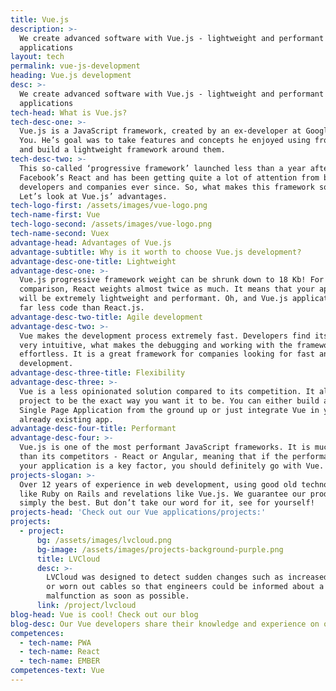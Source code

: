 ```yaml
---
title: Vue.js
description: >-
  We create advanced software with Vue.js - lightweight and performant
  applications
layout: tech
permalink: vue-js-development
heading: Vue.js development
desc: >-
  We create advanced software with Vue.js - lightweight and performant
  applications
tech-head: What is Vue.js?
tech-desc-one: >-
  Vue.js is a JavaScript framework, created by an ex-developer at Google - Evan
  You. He’s goal was to take features and concepts he enjoyed using from Angular
  and build a lightweight framework around them.
tech-desc-two: >-
  This so-called ‘progressive framework’ launched less than a year after
  Facebook’s React and has been getting quite a lot of attention from both
  developers and companies ever since. So, what makes this framework so special?
  Let’s look at Vue.js’ advantages.
tech-logo-first: /assets/images/vue-logo.png
tech-name-first: Vue
tech-logo-second: /assets/images/vue-logo.png
tech-name-second: Vuex
advantage-head: Advantages of Vue.js
advantage-subtitle: Why is it worth to choose Vue.js development?
advantage-desc-one-title: Lightweight
advantage-desc-one: >-
  Vue.js progressive framework weight can be shrunk down to 18 Kb! For
  comparison, React weights almost twice as much. It means that your application
  will be extremely lightweight and performant. Oh, and Vue.js applications take
  far less code than React.js.
advantage-desc-two-title: Agile development
advantage-desc-two: >-
  Vue makes the development process extremely fast. Developers find its syntax
  very intuitive, what makes the debugging and working with the framework
  effortless. It is a great framework for companies looking for fast and smooth
  development.
advantage-desc-three-title: Flexibility
advantage-desc-three: >-
  Vue is a less opinionated solution compared to its competition. It allows your
  project to be the exact way you want it to be. You can either build an entire
  Single Page Application from the ground up or just integrate Vue in your
  already existing app.
advantage-desc-four-title: Performant
advantage-desc-four: >-
  Vue.js is one of the most performant JavaScript frameworks. It is much faster
  than its competitors - React or Angular, meaning that if the performance of
  your application is a key factor, you should definitely go with Vue.
projects-slogan: >-
  Over 12 years of experience in web development, using good old technologies
  like Ruby on Rails and revelations like Vue.js. We guarantee our products are
  simply the best. But don’t take our word for it, see for yourself!
projects-head: 'Check out our Vue applications/projects:'
projects:
  - project:
      bg: /assets/images/lvcloud.png
      bg-image: /assets/images/projects-background-purple.png
      title: LVCloud
      desc: >-
        LVCloud was designed to detect sudden changes such as increased humidity
        or worn out cables so that engineers could be informed about a possible
        malfunction as soon as possible.
      link: /project/lvcloud
blog-head: Vue is cool! Check out our blog
blog-desc: Our Vue developers share their knowledge and experience on our blog.
competences:
  - tech-name: PWA
  - tech-name: React
  - tech-name: EMBER
competences-text: Vue
---
```


